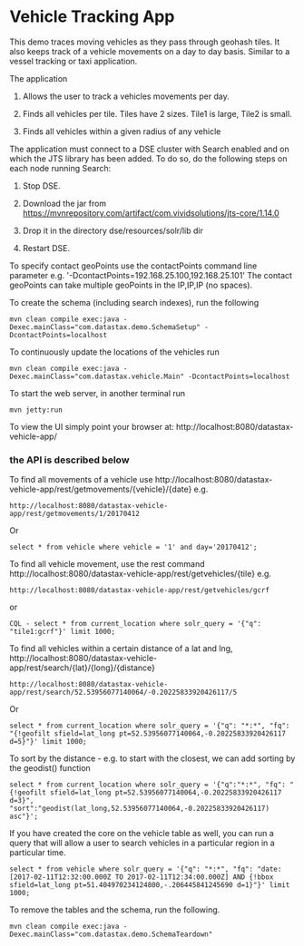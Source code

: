 Vehicle Tracking App
========================

This demo traces moving vehicles as they pass through geohash tiles. It also keeps track of a vehicle movements on a day to day basis. Similar to a vessel tracking or taxi application.  

The application 

1. Allows the user to track a vehicles movements per day.

2. Finds all vehicles per tile. Tiles have 2 sizes. Tile1 is large, Tile2 is small. 

3. Finds all vehicles within a given radius of any vehicle

The application must connect to a DSE cluster with Search enabled and on which the JTS library has been added.
To do so, do the following steps on each node running Search:

1. Stop DSE.
 
2. Download the jar from https://mvnrepository.com/artifact/com.vividsolutions/jts-core/1.14.0

3. Drop it in the directory dse/resources/solr/lib dir

4. Restart DSE. 

To specify contact geoPoints use the contactPoints command line parameter e.g. '-DcontactPoints=192.168.25.100,192.168.25.101'
The contact geoPoints can take multiple geoPoints in the IP,IP,IP (no spaces).
 
To create the schema (including search indexes), run the following

	mvn clean compile exec:java -Dexec.mainClass="com.datastax.demo.SchemaSetup" -DcontactPoints=localhost	
	
To continuously update the locations of the vehicles run 
	
	mvn clean compile exec:java -Dexec.mainClass="com.datastax.vehicle.Main" -DcontactPoints=localhost
	
To start the web server, in another terminal run 

	mvn jetty:run

To view the UI simply point your browser at:
	http://localhost:8080/datastax-vehicle-app/

### the API is described below

To find all movements of a vehicle use http://localhost:8080/datastax-vehicle-app/rest/getmovements/{vehicle}/{date} e.g.

	http://localhost:8080/datastax-vehicle-app/rest/getmovements/1/20170412

Or

	select * from vehicle where vehicle = '1' and day='20170412';

To find all vehicle movement, use the rest command http://localhost:8080/datastax-vehicle-app/rest/getvehicles/{tile} e.g.

	http://localhost:8080/datastax-vehicle-app/rest/getvehicles/gcrf

or 

	CQL - select * from current_location where solr_query = '{"q": "tile1:gcrf"}' limit 1000;


To find all vehicles within a certain distance of a lat and lng, http://localhost:8080/datastax-vehicle-app/rest/search/{lat}/{long}/{distance}

	http://localhost:8080/datastax-vehicle-app/rest/search/52.53956077140064/-0.20225833920426117/5
	
Or

	select * from current_location where solr_query = '{"q": "*:*", "fq": "{!geofilt sfield=lat_long pt=52.53956077140064,-0.20225833920426117 d=5}"}' limit 1000;

To sort by the distance - e.g. to start with the closest, we can add sorting by the geodist() function

	select * from current_location where solr_query = '{"q":"*:*", "fq": "{!geofilt sfield=lat_long pt=52.53956077140064,-0.20225833920426117 d=3}", "sort":"geodist(lat_long,52.53956077140064,-0.20225833920426117) asc"}';
 	
If you have created the core on the vehicle table as well, you can run a query that will allow a user to search vehicles in a particular region in a particular time. 

	select * from vehicle where solr_query = '{"q": "*:*", "fq": "date:[2017-02-11T12:32:00.000Z TO 2017-02-11T12:34:00.000Z] AND {!bbox sfield=lat_long pt=51.404970234124800,-.206445841245690 d=1}"}' limit 1000;

To remove the tables and the schema, run the following.

    mvn clean compile exec:java -Dexec.mainClass="com.datastax.demo.SchemaTeardown"
    
    
